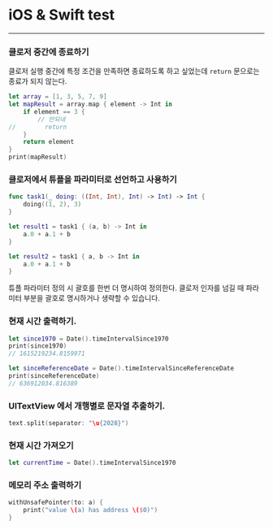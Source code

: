 # iOS & Swift test

---

### 클로저 중간에 종료하기

클로저 실행 중간에 특정 조건을 만족하면 종료하도록 하고 싶었는데 `return` 문으로는 종료가 되지 않는다.

```swift
let array = [1, 3, 5, 7, 9]
let mapResult = array.map { element -> Int in
    if element == 3 {
        // 안되네
//        return
    }
    return element
}
print(mapResult)
```



### 클로저에서 튜플을 파라미터로 선언하고 사용하기

```swift
func task1(_ doing: ((Int, Int), Int) -> Int) -> Int {
    doing((1, 2), 3)
}

let result1 = task1 { (a, b) -> Int in
    a.0 + a.1 + b
}

let result2 = task1 { a, b -> Int in
    a.0 + a.1 + b
}
```

튜플 파라미터 정의 시 괄호를 한번 더 명시하여 정의한다. 클로저 인자를 넘길 때 파라미터 부분을 괄호로 명시하거나 생략할 수 있습니다.



### 현재 시간 출력하기.

```swift
let since1970 = Date().timeIntervalSince1970
print(since1970)
// 1615219234.8159971

let sinceReferenceDate = Date().timeIntervalSinceReferenceDate
print(sinceReferenceDate)
// 636912034.816389

```



### UITextView 에서 개행별로 문자열 추출하기.

```swift
text.split(separator: "\u{2028}")
```



### 현재 시간 가져오기

```swift
let currentTime = Date().timeIntervalSince1970
```



### 메모리 주소 출력하기

```swift
withUnsafePointer(to: a) {
    print("value \(a) has address \($0)")
}
```

